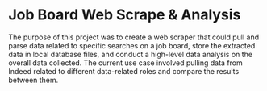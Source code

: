 # Job Board Web Scrape & Analysis

The purpose of this project was to create a web scraper that could pull and parse data related to specific searches on a job board, store the extracted data in local database files, and conduct a high-level data analysis on the overall data collected. The current use case involved pulling data from Indeed related to different data-related roles and compare the results between them.
